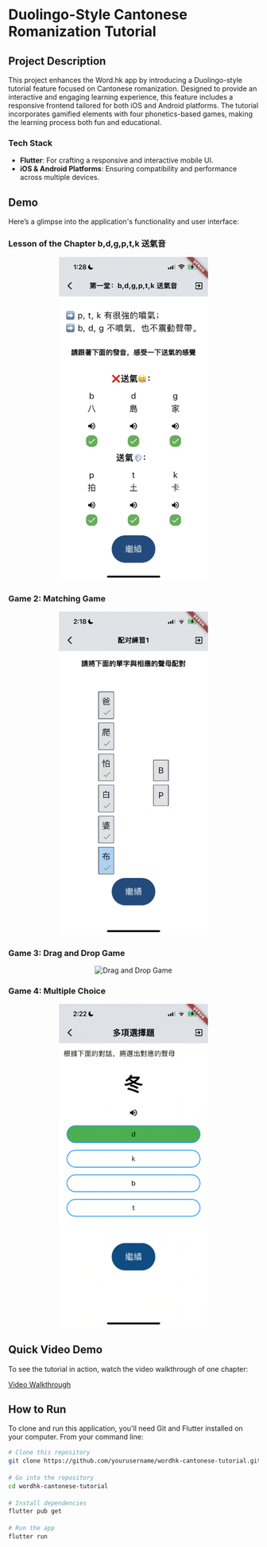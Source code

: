 # Duolingo-Style Cantonese Romanization Tutorial

## Project Description

This project enhances the Word.hk app by introducing a Duolingo-style tutorial feature focused on Cantonese romanization. Designed to provide an interactive and engaging learning experience, this feature includes a responsive frontend tailored for both iOS and Android platforms. The tutorial incorporates gamified elements with four phonetics-based games, making the learning process both fun and educational.

### Tech Stack

- **Flutter**: For crafting a responsive and interactive mobile UI.
- **iOS & Android Platforms**: Ensuring compatibility and performance across multiple devices.

## Demo

Here’s a glimpse into the application's functionality and user interface:

### Lesson of the Chapter b,d,g,p,t,k 送氣音

<p align="center">
  <img src="/assets/images/lesson.png" alt="Lesson of the chapter" width="300">
</p>

### Game 2: Matching Game

<p align="center">
  <img src="/assets/images/matchingGame.png" alt="Matching Game" width="300">
</p>

### Game 3: Drag and Drop Game

<p align="center">
  <img src="/assets/images/dargDropGame.png" alt="Drag and Drop Game" width="300">
</p>

### Game 4: Multiple Choice

<p align="center">
  <img src="/assets/images/mc.png" alt="Multiple Choice" width="300">
</p>

## Quick Video Demo

To see the tutorial in action, watch the video walkthrough of one chapter:

[Video Walkthrough](/path/to/video.mp4)

## How to Run

To clone and run this application, you'll need Git and Flutter installed on your computer. From your command line:

```bash
# Clone this repository
git clone https://github.com/yourusername/wordhk-cantonese-tutorial.git

# Go into the repository
cd wordhk-cantonese-tutorial

# Install dependencies
flutter pub get

# Run the app
flutter run
```

